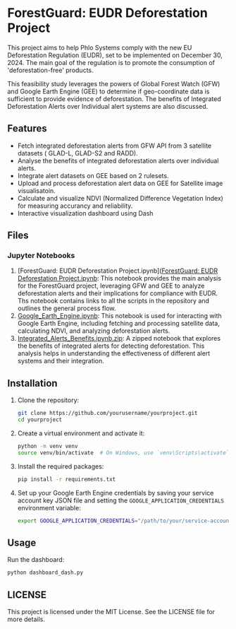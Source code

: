 # ForestGuard: EUDR Deforestation Project

This project aims to help Phlo Systems comply with the new EU Deforestation Regulation (EUDR), set to be implemented on December 30, 2024. The main goal of the regulation is to promote the consumption of 'deforestation-free' products. 

This feasibility study leverages the powers of Global Forest Watch (GFW) and Google Earth Engine (GEE) to determine if geo-coordinate data is sufficient to provide evidence of deforestation. The benefits of Integrated Deforestation Alerts over Individual alert systems are also discussed.

## Features

- Fetch integrated deforestation alerts from GFW API from 3 satellite datasets ( GLAD-L, GLAD-S2 and RADD).
- Analyse the benefits of integrated deforestation alerts over individual alerts.
- Integrate alert datasets on GEE based on 2 rulesets.
- Upload and process deforestation alert data on GEE for Satellite image visualisatoin.
- Calculate and visualize NDVI (Normalized Difference Vegetation Index) for measuring accurancy and reliability.
- Interactive visualization dashboard using Dash

## Files

### Jupyter Notebooks
1. [ForestGuard: EUDR Deforestation Project.ipynb]([ForestGuard: EUDR Deforestation Project.ipynb](https://github.com/amitasujith2/EUDR-Regulation-Feasibility-Study/blob/main/ForestGuard%3A%20EUDR%20Deforestation%20Project.ipynb): This notebook provides the main analysis for the ForestGuard project, leveraging GFW and GEE to analyze deforestation alerts and their implications for compliance with EUDR. Ths notebook contains links to all the scripts in the repository and outlines the general process flow.
2. [Google_Earth_Engine.ipynb](https://github.com/amitasujith2/EUDR-Regulation-Feasibility-Study/blob/main/Google_Earth_Engine.ipynb): This notebook is used for interacting with Google Earth Engine, including fetching and processing satellite data, calculating NDVI, and analyzing deforestation alerts.
3. [Integrated_Alerts_Benefits.ipynb.zip](https://github.com/amitasujith2/EUDR-Regulation-Feasibility-Study/blob/main/Integrated_Alerts_Benefits.ipynb.zip): A zipped notebook that explores the benefits of integrated alerts for detecting deforestation. This analysis helps in understanding the effectiveness of different alert systems and their integration.


## Installation

1. Clone the repository:
    ```bash
    git clone https://github.com/yourusername/yourproject.git
    cd yourproject
    ```

2. Create a virtual environment and activate it:
    ```bash
    python -m venv venv
    source venv/bin/activate  # On Windows, use `venv\Scripts\activate`
    ```

3. Install the required packages:
    ```bash
    pip install -r requirements.txt
    ```

4. Set up your Google Earth Engine credentials by saving your service account key JSON file and setting the `GOOGLE_APPLICATION_CREDENTIALS` environment variable:
    ```bash
    export GOOGLE_APPLICATION_CREDENTIALS="/path/to/your/service-account-file.json"
    ```

## Usage

Run the dashboard:
```bash
python dashboard_dash.py
```

## LICENSE

This project is licensed under the MIT License. See the LICENSE file for more details.

